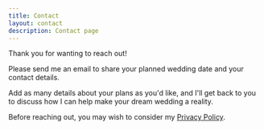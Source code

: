 ```yaml
---
title: Contact
layout: contact
description: Contact page
---
```


Thank you for wanting to reach out! 

Please send me an email to share your planned wedding date and your contact details. 

Add as many details about your plans as you'd like, and I'll get back to you to discuss how I can help make your dream wedding a reality.

Before reaching out, you may wish to consider my [Privacy Policy](/data/privacy.pdf).
